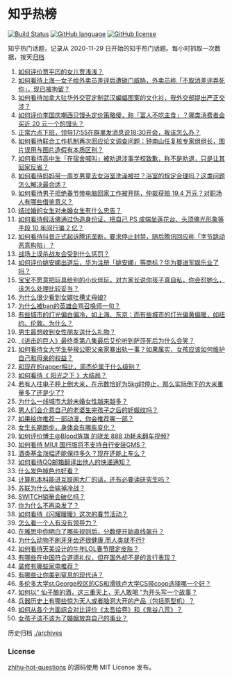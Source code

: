 # 知乎热榜
[![Build Status](https://github.com/ToWeLong/zhihu-hot-questions/workflows/CI/badge.svg)](https://github.com/ToWeLong/zhihu-hot-questions/actions)
[![GitHub language](https://img.shields.io/badge/language-golang-orange.svg)](https://golang.org/)
[![GitHub license](https://img.shields.io/github/license/ToWeLong/zhihu-hot-questions)](https://github.com/ToWeLong/zhihu-hot-questions/blob/main/LICENSE)

知乎热门话题，记录从 2020-11-29 日开始的知乎热门话题。每小时抓取一次数据，按天[归档](./archives)

<!-- BEGIN -->

1. [如何评价贾平凹的女儿贾浅浅？](https://www.zhihu.com/question/442000334)
1. [如何看待上海一女子给外卖员差评后遭砸门威胁，外卖员称「不取消差评弄死你」，现已被拘留？](https://www.zhihu.com/question/442338887)
1. [如何看待加拿大驻华外交官定制武汉蝙蝠图案的文化衫，我外交部提出严正交涉？](https://www.zhihu.com/question/442335099)
1. [如何评价李国庆嘲西贝馒头定价策略傻，称「富人不吃主食」？哪类消费者会买近 20 元一个的馒头？](https://www.zhihu.com/question/442312222)
1. [正常六点下班，领导17:55在群里发消息说18:30开会，我该怎么办？](https://www.zhihu.com/question/441394605)
1. [如何看待联合工作机制再次回应论文调查问题：钟南山任复核专家组组长，图片误用与图片造假有本质区别？](https://www.zhihu.com/question/442476845)
1. [如何看待高中生「在宿舍喊叫」被劝退涉事学校致歉，称不是劝退，只是让其回家反省？](https://www.zhihu.com/question/442442248)
1. [如何看待妈妈带一周岁男童去女浴室洗澡被拦？浴室的规定合理吗？这类问题怎么解决最合适？](https://www.zhihu.com/question/442189179)
1. [如何看待男子拒绝春节带电脑回家工作被开除，仲裁获赔 19.4 万元？对职场人有哪些借鉴意义？](https://www.zhihu.com/question/442393018)
1. [结过婚的女生对未婚女生有什么忠告？](https://www.zhihu.com/question/429392239)
1. [如何看待假活佛通过伪造身份证、把自己 PS 成端坐莲花台、头顶佛光形象等手段 10 年间行骗 2 亿？](https://www.zhihu.com/question/442441769)
1. [如何看待抖音正式起诉腾讯垄断，要求停止封禁，随后腾讯回应称「字节跳动恶意构陷」？](https://www.zhihu.com/question/442521071)
1. [战场上误杀战友会受到什么惩罚？](https://www.zhihu.com/question/441662784)
1. [如何评价姚安娜出道后，华为注册「姚安娜」等商标？华为要进军娱乐业了吗？](https://www.zhihu.com/question/442450981)
1. [宝宝不愿意把玩具给别的小伙伴玩，对方家长说你孩子真自私，你会怼她么，该怎么处理比较妥当？](https://www.zhihu.com/question/441144163)
1. [为什么很少看到女婿吐槽丈母娘?](https://www.zhihu.com/question/408049742)
1. [为什么被ban的英雄会骂召唤师一句？](https://www.zhihu.com/question/435413809)
1. [有些城市的灯光偏白偏冷，如上海、东京；而有些城市的灯光偏黄偏暖，如纽约、伦敦。为什么？](https://www.zhihu.com/question/441971760)
1. [男生最想收到女性朋友送什么礼物？](https://www.zhihu.com/question/25312138)
1. [《进击的巨人》最终季第八集最后艾伦听到萨莎死后为什么会笑？](https://www.zhihu.com/question/442272077)
1. [如何看待女大学生举报公职父亲家暴出轨一事？如果属实，女孩应该如何维护自己和母亲的权益？](https://www.zhihu.com/question/442399311)
1. [和现在的rapper相比，周杰伦属于什么级别？](https://www.zhihu.com/question/323344003)
1. [如何看待《 阳光之下 》大结局？](https://www.zhihu.com/question/442399781)
1. [若有人往电子秤上倒大米，在示数恰好为5kg时停止，那么实际倒下的大米重量多了还是少了?](https://www.zhihu.com/question/440951244)
1. [为什么一线城市大龄未婚女性越来越多？](https://www.zhihu.com/question/313988752)
1. [男人们会介意自己的老婆生完孩子之后的妊娠纹吗？](https://www.zhihu.com/question/366941403)
1. [如果给你推荐一部动漫，你会推荐哪一部？](https://www.zhihu.com/question/436814482)
1. [女生长期跑步，身体会有哪些变化？](https://www.zhihu.com/question/437451880)
1. [如何评价博主@Blood旌旗 的骁龙 888 功耗未翻车视频?](https://www.zhihu.com/question/442307828)
1. [如何看待 MIUI 国行版将不支持自行安装GMS？](https://www.zhihu.com/question/442452833)
1. [酒类基金涨幅还能保持多久？现在还能上车么？](https://www.zhihu.com/question/441868177)
1. [如何看待QQ邮箱翻译出他人的快递通知？](https://www.zhihu.com/question/441673950)
1. [什么发色掉色也好看？](https://www.zhihu.com/question/376168141)
1. [计算机本科能进互联网大厂的话，还有必要读研究生吗？](https://www.zhihu.com/question/442190265)
1. [苏联为什么会输掉冷战？](https://www.zhihu.com/question/434205449)
1. [SWITCH销量会破亿吗？](https://www.zhihu.com/question/266492999)
1. [你为什么不再染发了？](https://www.zhihu.com/question/353044186)
1. [如何看待《闪耀暖暖》这次的春节活动？](https://www.zhihu.com/question/442218105)
1. [怎么看一个人有没有领导力？](https://www.zhihu.com/question/430981016)
1. [在雅思中你明白了哪些规则后，分数便开始直线飙升？](https://www.zhihu.com/question/348084694)
1. [为什么动物不刷牙牙齿还很健康,而人类就不行?](https://www.zhihu.com/question/441912478)
1. [如何看待天美设计的牛年LOL春节限定皮肤？](https://www.zhihu.com/question/439299325)
1. [有哪些在中国符合道德礼仪，但在国外却不是的言行表现？](https://www.zhihu.com/question/277214294)
1. [装修有哪些家电推荐？](https://www.zhihu.com/question/59782502)
1. [有哪些让你美到窒息的现代诗？](https://www.zhihu.com/question/325184324)
1. [多伦多大学st.George校区的CS和滑铁卢大学CS带coop选择哪一个好？](https://www.zhihu.com/question/439457268)
1. [如何以“ 仙子酿的酒，这三重天上，无人敢喝 ”为开头写一个故事？](https://www.zhihu.com/question/440893679)
1. [兵器历史上有哪些惊为天人或者脑洞大开的产品（包括原型机）？](https://www.zhihu.com/question/23387241)
1. [如何从各个方面综合对比评价《太吾绘卷》和《鬼谷八荒》？](https://www.zhihu.com/question/442111017)
1. [女孩子该不该为了婚姻放弃自己的事业？](https://www.zhihu.com/question/437698932)

<!-- END -->

历史归档 [./archives](./archives)


### License
[zhihu-hot-questions](https://github.com/towelong/zhihu-hot-questions) 的源码使用 MIT License 发布。